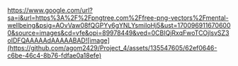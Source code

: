 https://www.google.com/url?sa=i&url=https%3A%2F%2Fpngtree.com%2Ffree-png-vectors%2Fmental-wellbeing&psig=AOvVaw08fQGPYy6gYNLYsmiIoHj5&ust=1700969116706000&source=images&cd=vfe&opi=89978449&ved=0CBIQjRxqFwoTCOjlsvSZ3oIDFQAAAAAdAAAAABAD![image](https://github.com/agom2429/Project_4/assets/135547605/62ef0646-c6be-46c4-8b76-fdfae0a18efe)

